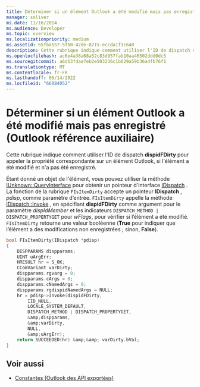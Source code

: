 ```yaml
---
title: Déterminer si un élément Outlook a été modifié mais pas enregistré (Outlook référence auxiliaire)
manager: soliver
ms.date: 11/16/2014
ms.audience: Developer
ms.topic: overview
ms.localizationpriority: medium
ms.assetid: 65fba557-5fb0-42de-8715-eccda1f3c648
description: Cette rubrique indique comment utiliser l'ID de dispatch dispidFDirty pour appeler la propriété correspondante sur un élément Outlook, si l'élément a été modifié et n'a pas été enregistré.
ms.openlocfilehash: ac6e4a38a68a52c83d957fab10aa46502ddd0dc5
ms.sourcegitcommit: a6d13fdae7eb2e503236c1b629a59b36a4fb76f1
ms.translationtype: MT
ms.contentlocale: fr-FR
ms.lasthandoff: 06/14/2022
ms.locfileid: "66084052"
---
```

# <a name="determine-if-an-outlook-item-has-been-modified-but-not-saved-outlook-auxiliary-reference"></a>Déterminer si un élément Outlook a été modifié mais pas enregistré (Outlook référence auxiliaire)

Cette rubrique indique comment utiliser l'ID de dispatch **dispidFDirty** pour appeler la propriété correspondante sur un élément Outlook, si l'élément a été modifié et n'a pas été enregistré.
  
Étant donné un objet de l'élément, vous pouvez utiliser la méthode [IUnknown::QueryInterface](/windows/win32/api/unknwn/nf-unknwn-iunknown-queryinterface(q)) pour obtenir un pointeur d'interface [IDispatch](/windows/win32/api/oaidl/nn-oaidl-idispatch) . La fonction de la rubrique `FIsItemDirty` accepte un pointeur **IDispatch** , _pdisp_, comme paramètre d’entrée. `FIsItemDirty` appelle la méthode [IDispatch::Invoke](/windows/win32/api/oaidl/nf-oaidl-idispatch-invoke) , en spécifiant **dispidFDirty** comme argument pour le paramètre _dispIdMember_ et les indicateurs `DISPATCH_METHOD | DISPATCH_PROPERTYGET` pour _wFlags_, pour vérifier si l’élément a été modifié. `FIsItemDirty` retourne une valeur booléenne (**True** pour indiquer que l’élément a des modifications non enregistrées ; sinon, **False**).
  
```cpp
bool FIsItemDirty(IDispatch *pdisp)
{
    DISPPARAMS dispparams;
    UINT uArgErr;
    HRESULT hr = S_OK;
    CComVariant varDirty;
    dispparams.rgvarg = 0;
    dispparams.cArgs = 0;
    dispparams.cNamedArgs = 0;
    dispparams.rgdispidNamedArgs = NULL;
    hr = pdisp->Invoke(dispidFDirty,
        IID_NULL,
        LOCALE_SYSTEM_DEFAULT,
        DISPATCH_METHOD | DISPATCH_PROPERTYGET,
        &amp;dispparams,
        &amp;varDirty,
        NULL,
        &amp;uArgErr);
    return SUCCEEDED(hr) &amp;&amp; varDirty.bVal;
}

```

## <a name="see-also"></a>Voir aussi

- [Constantes (Outlook des API exportées)](constants-outlook-exported-apis.md)
